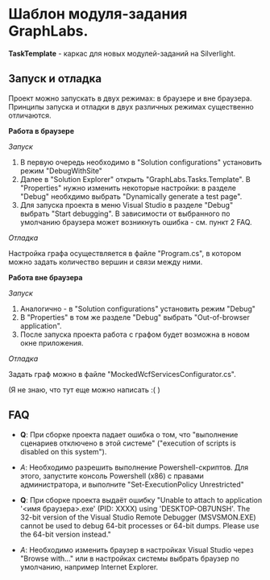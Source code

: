# Шаблон модуля-задания GraphLabs.

**TaskTemplate** - каркас для новых модулей-заданий на Silverlight.

## Запуск и отладка

Проект можно запускать в двух режимах: в браузере и вне браузера. Принципы запуска и отладки в двух различных режимах существенно отличаются.


**Работа в браузере**

*Запуск*

  1. В первую очередь необходимо в "Solution configurations" установить режим "DebugWithSite"
  2. Далее в "Solution Explorer" открыть "GraphLabs.Tasks.Template". В "Properties" нужно изменить некоторые настройки: в разделе "Debug" необхдимо выбрать "Dynamically generate a test page". 
  3. Для запуска проекта в меню Visual Studio в разделе "Debug" выбрать "Start debugging". В зависимости от выбранного по умолчанию браузера может возникнуть ошибка - см. пункт 2 FAQ.
  
*Отладка*

  Настройка графа осуществляется в файле "Program.cs", в котором можно задать количество вершин и связи между ними.  


**Работа вне браузера**

*Запуск*

  1. Аналогично - в "Solution configurations" установить режим "Debug"
  2. В "Properties" в том же разделе "Debug" выбрать "Out-of-browser application". 
  3. После запуска проекта работа с графом будет возможна в новом окне приложения. 
  
*Отладка*

  Задать граф можно в файле "MockedWcfServicesConfigurator.cs".
  
(Я не знаю, что тут еще можно написать :( )


## FAQ

* **Q**: При сборке проекта падает ошибка о том, что "выполнение сценариев отключено в этой системе" ("execution of scripts is disabled on this system").
* *A*: Необходимо разрешить выполнение Powershell-скриптов. Для этого, запустите консоль Powershell (x86) с правами администратора, и выполните "Set-ExecutionPolicy Unrestricted"

* **Q**: При сборке проекта выдаёт ошибку "Unable to attach to application '<имя браузера>.exe' (PID: XXXX) using 'DESKTOP-OB7UNSH'. The 32-bit version of the Visual Studio Remote Debugger (MSVSMON.EXE) cannot be used to debug 64-bit processes or 64-bit dumps. Please use the 64-bit version instead."
* *A*: Необходимо изменить браузер в настройках Visual Studio через "Browse with..." или в настройках системы выбрать браузер по умолчанию, например Internet Explorer. 
